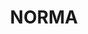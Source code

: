 ---
title: "NORMA"
url: /brandenburg-an-der-havel/norma-wilhelmsdorfer-strasse/
shop: Supermarkt
---